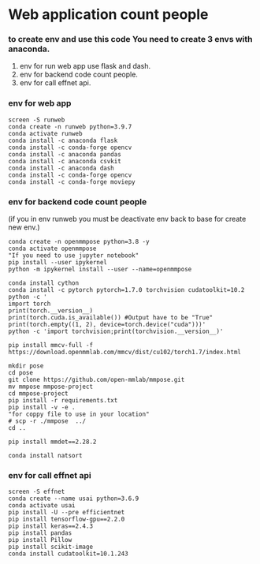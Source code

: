# Web application count people
### to create env and use this code You need to create 3 envs with anaconda. 
1. env for run web app use flask and dash.
2. env for backend code count people.
3. env for call effnet api.

### env for web app
```
screen -S runweb
conda create -n runweb python=3.9.7
conda activate runweb
conda install -c anaconda flask
conda install -c conda-forge opencv
conda install -c anaconda pandas
conda install -c anaconda csvkit
conda install -c anaconda dash
conda install -c conda-forge opencv
conda install -c conda-forge moviepy
```
### env for backend code count people
(if you in env runweb you must be deactivate env back to base for create new env.)
```
conda create -n openmmpose python=3.8 -y
conda activate openmmpose
"If you need to use jupyter notebook"
pip install --user ipykernel
python -m ipykernel install --user --name=openmmpose

conda install cython
conda install -c pytorch pytorch=1.7.0 torchvision cudatoolkit=10.2
python -c '
import torch
print(torch.__version__)
print(torch.cuda.is_available()) #Output have to be "True"
print(torch.empty((1, 2), device=torch.device("cuda")))'
python -c 'import torchvision;print(torchvision.__version__)'

pip install mmcv-full -f https://download.openmmlab.com/mmcv/dist/cu102/torch1.7/index.html

mkdir pose
cd pose
git clone https://github.com/open-mmlab/mmpose.git
mv mmpose mmpose-project 
cd mmpose-project
pip install -r requirements.txt
pip install -v -e .
"for coppy file to use in your location"
# scp -r ./mmpose  ../
cd ..

pip install mmdet==2.28.2

conda install natsort
```
### env for call effnet api
```
screen -S effnet
conda create --name usai python=3.6.9
conda activate usai
pip install -U --pre efficientnet
pip install tensorflow-gpu==2.2.0
pip install keras==2.4.3
pip install pandas
pip install Pillow
pip install scikit-image
conda install cudatoolkit=10.1.243
```
